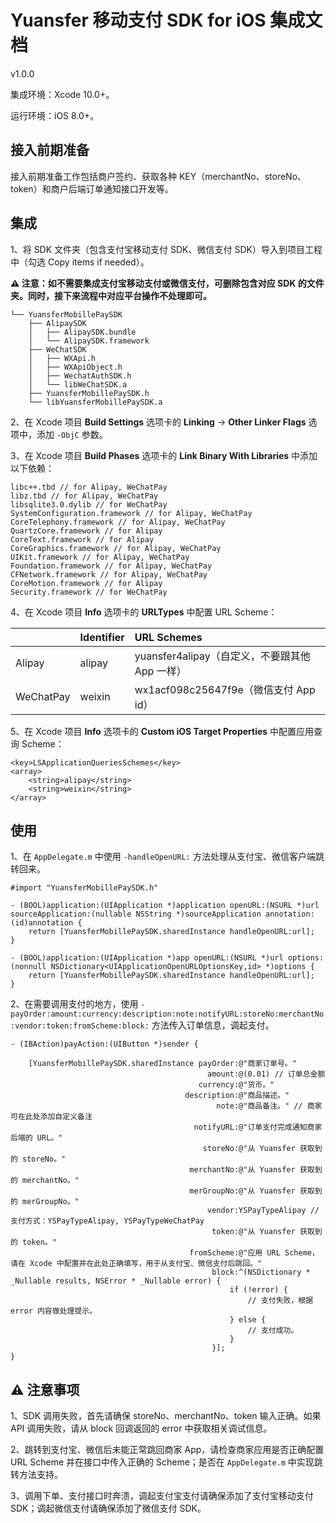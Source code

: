 # Yuansfer 移动支付 SDK for iOS 集成文档

v1.0.0 

集成环境：Xcode 10.0+。

运行环境：iOS 8.0+。

## 接入前期准备

接入前期准备工作包括商户签约、获取各种 KEY（merchantNo、storeNo、token）和商户后端订单通知接口开发等。

## 集成

1、将 SDK 文件夹（包含支付宝移动支付 SDK、微信支付 SDK）导入到项目工程中（勾选 Copy items if needed）。

**⚠️ 注意：如不需要集成支付宝移动支付或微信支付，可删除包含对应 SDK 的文件夹。同时，接下来流程中对应平台操作不处理即可。**

```
└── YuansferMobillePaySDK
    ├── AlipaySDK
    │   ├── AlipaySDK.bundle
    │   └── AlipaySDK.framework
    ├── WeChatSDK
    │   ├── WXApi.h
    │   ├── WXApiObject.h
    │   ├── WechatAuthSDK.h
    │   └── libWeChatSDK.a
    ├── YuansferMobillePaySDK.h
    └── libYuansferMobillePaySDK.a
```

2、在 Xcode 项目 **Build Settings** 选项卡的 **Linking** -> **Other Linker Flags** 选项中，添加 `-ObjC` 参数。

3、在 Xcode 项目 **Build Phases** 选项卡的 **Link Binary With Libraries** 中添加以下依赖：

```
libc++.tbd // for Alipay, WeChatPay
libz.tbd // for Alipay, WeChatPay
libsqlite3.0.dylib // for WeChatPay
SystemConfiguration.framework // for Alipay, WeChatPay
CoreTelephony.framework // for Alipay, WeChatPay
QuartzCore.framework // for Alipay
CoreText.framework // for Alipay
CoreGraphics.framework // for Alipay, WeChatPay
UIKit.framework // for Alipay, WeChatPay
Foundation.framework // for Alipay, WeChatPay
CFNetwork.framework // for Alipay, WeChatPay
CoreMotion.framework // for Alipay
Security.framework // for WeChatPay
```

4、在 Xcode 项目 **Info** 选项卡的 **URLTypes** 中配置 URL Scheme：

| |Identifier|URL Schemes|
|:-----|:-----|:-----|
| Alipay | alipay | yuansfer4alipay（自定义，不要跟其他 App 一样） |
| WeChatPay | weixin | wx1acf098c25647f9e（微信支付 App id） |

5、在 Xcode 项目 **Info** 选项卡的 **Custom iOS Target Properties** 中配置应用查询 Scheme：

```
<key>LSApplicationQueriesSchemes</key>
<array>
	<string>alipay</string>
	<string>weixin</string>
</array>
```

## 使用

1、在 `AppDelegate.m` 中使用 `-handleOpenURL:` 方法处理从支付宝、微信客户端跳转回来。

```objc
#import "YuansferMobillePaySDK.h"

- (BOOL)application:(UIApplication *)application openURL:(NSURL *)url sourceApplication:(nullable NSString *)sourceApplication annotation:(id)annotation {    
    return [YuansferMobillePaySDK.sharedInstance handleOpenURL:url];
}

- (BOOL)application:(UIApplication *)app openURL:(NSURL *)url options:(nonnull NSDictionary<UIApplicationOpenURLOptionsKey,id> *)options {
    return [YuansferMobillePaySDK.sharedInstance handleOpenURL:url];
}
```

2、在需要调用支付的地方，使用 `-payOrder:amount:currency:description:note:notifyURL:storeNo:merchantNo:vendor:token:fromScheme:block:` 方法传入订单信息，调起支付。

```objc
- (IBAction)payAction:(UIButton *)sender {
    
    [YuansferMobillePaySDK.sharedInstance payOrder:@"商家订单号。"
                                            amount:@(0.01) // 订单总金额
                                          currency:@"货币。"
                                       description:@"商品描述。"
                                              note:@"商品备注。" // 商家可在此处添加自定义备注
                                         notifyURL:@"订单支付完成通知商家后端的 URL。"
                                           storeNo:@"从 Yuansfer 获取到的 storeNo。"
                                        merchantNo:@"从 Yuansfer 获取到的 merchantNo。"
                                        merGroupNo:@"从 Yuansfer 获取到的 merGroupNo。"
                                            vendor:YSPayTypeAlipay // 支付方式：YSPayTypeAlipay, YSPayTypeWeChatPay
                                             token:@"从 Yuansfer 获取到的 token。"
                                        fromScheme:@"应用 URL Scheme，请在 Xcode 中配置并在此处正确填写，用于从支付宝、微信支付后跳回。"
                                             block:^(NSDictionary * _Nullable results, NSError * _Nullable error) {
                                                 if (!error) {
                                                     // 支付失败，根据 error 内容做处理提示。
                                                 } else {
                                                     // 支付成功。
                                                 }
                                             }];
}
```

## ⚠️ 注意事项

1、SDK 调用失败，首先请确保 storeNo、merchantNo、token 输入正确。如果 API 调用失败，请从 block 回调返回的 error 中获取相关调试信息。

2、跳转到支付宝、微信后未能正常跳回商家 App，请检查商家应用是否正确配置 URL Scheme 并在接口中传入正确的 Scheme；是否在 `AppDelegate.m` 中实现跳转方法支持。

3、调用下单、支付接口时奔溃，调起支付宝支付请确保添加了支付宝移动支付 SDK；调起微信支付请确保添加了微信支付 SDK。